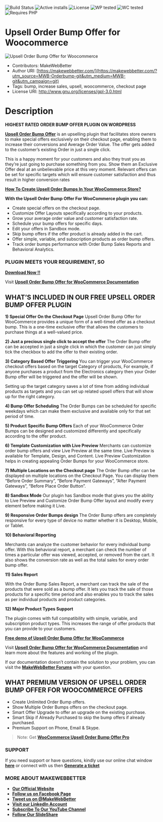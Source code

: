 ![Build Status](https://img.shields.io/travis/twbs/bootstrap/master.svg) ![Active installs](https://img.shields.io/badge/Active-3000%2B-brightgreen) ![License](https://img.shields.io/badge/License-GPLv3%20or%20later-yellowgreen) ![WP tested](https://img.shields.io/badge/WP%20tested-5.8.1-brightgreen) ![WC tested](https://img.shields.io/badge/WC%20tested-5.6-brightgreen) ![Requires PHP](https://img.shields.io/badge/Requires%20PHP-7.0-blue)
# Upsell Order Bump Offer for Woocommerce
![Upsell Order Bump Offer for Woocommerce](	https://ps.w.org/upsell-order-bump-offer-for-woocommerce/assets/banner-772x250.jpg)
* Contributors: MakeWebBetter
* Author URI: [https://makewebbetter.com/](https://makewebbetter.com/?utm_source=MWB-Orderbump-git&utm_medium=MWB-git&utm_campaign=git)
* Tags: bump, increase sales, upsell, woocommerce, checkout page 
* License URI: http://www.gnu.org/licenses/gpl-3.0.html


# Description

**HIGHEST RATED ORDER BUMP OFFER PLUGIN ON WORDPRESS**

[**Upsell Order Bump Offer**](https://wordpress.org/plugins/upsell-order-bump-offer-for-woocommerce/) is an upselling plugin that facilitates store owners to make special offers exclusively on their checkout page, enabling them to increase their conversions and Average Order Value. The offer gets added to the customer’s existing Order in just a single click.

This is a happy moment for your customers and also they trust you as they’re just going to purchase something from you. Show them an Exclusive Offer deal at an unbelievable price at this very moment. Relevant offers can be set for specific targets which will ensure customer satisfaction and thus result in higher conversion rates

[**How To Create Upsell Order Bumps In Your WooCommerce Store?**](https://www.youtube.com/watch?v=p9KIQyXauY4)

**With the Upsell Order Bump Offer For WooCommerce plugin you can:**

* Create special offers on the checkout page.
* Customize Offer Layouts specifically according to your products.
* Grow your average order value and customer satisfaction rate.
* Schedule your bump offers for specific days.
* Edit your offers in Sandbox mode.
* Skip bump offers if the offer product is already added in the cart.
* Offer simple, variable, and subscription products as order bump offers.
* Track order bumps performance with Order Bump Sales Reports and Behavioral Analytics.

### PLUGIN MEETS YOUR REQUIREMENT, SO 
[**Download Now !!**](https://downloads.wordpress.org/plugin/upsell-order-bump-offer-for-woocommerce.zip) 

Visit [**Upsell Order Bump Offer for WooCommerce Documentation**](https://docs.makewebbetter.com/woocommerce-upsell-order-bump-offer/?utm_source=MWB-Orderbump-git&utm_medium=MWB-git&utm_campaign=git) 


## WHAT’S INCLUDED IN OUR FREE UPSELL ORDER BUMP OFFER PLUGIN

**1)  Special Offer On the Checkout Page**
Upsell Order Bump Offer for WooCommerce provides a unique form of a well-timed offer as a checkout bump. This is a one-time exclusive offer that allows the customers to purchase things at a well-valued price.

**2) Just a precious single click to accept the offer**
The Order Bump offer can be accepted in just a single click in which the customer can just simply tick the checkbox to add the offer to their existing order.

**3) Category Based Offer Triggering**
You can trigger your WooCommerce checkout offers based on the target Category of products, For example, if anyone purchases a product from the Electronics category then your Order Bump offer will be triggered and the offer will be shown.

Setting up the target category saves a lot of time from adding individual products as targets and you can set up related upsell offers that will show up for the right category.

**4) Bump Offer Scheduling**
The Order Bumps can be scheduled for specific weekdays which can make them exclusive and available only for that set period of time.

**5) Product Specific Bump Offers**
Each of your WooCommerce Order Bumps can be designed and customized differently and specifically according to the offer product.

**6) Template Customization with Live Preview**
Merchants can customize order bump offers and view Live Preview at the same time. Live Preview is available for Template, Design, and Content. Live Preview Customization helps in creating appealing Order Bumps for your WooCommerce store.

**7) Multiple Locations on the Checkout page**
The Order Bump offer can be displayed on multiple locations on the Checkout Page. You can display them “Before Order Summary”, “Before Payment Gateways”, “After Payment Gateways”, “Before Place Order Button”.

**8) Sandbox Mode**
Our plugin has Sandbox mode that gives you the ability to Live Preview and Customize Order Bump Offer layout and modify every element before making it Live.

**9) Responsive Order Bumps design**
The Order Bump offers are completely responsive for every type of device no matter whether it is Desktop, Mobile, or Tablet.

**10) Behavioral Reporting**

Merchants can analyze the customer behavior for every individual bump offer. With this behavioral report, a merchant can check the number of times a particular offer was viewed, accepted, or removed from the cart. It also shows the conversion rate as well as the total sales for every order bump offer.

**11) Sales Report**

With the Order Bump Sales Report, a merchant can track the sale of the products that were sold as a bump offer. It lets you track the sale of those products for a specific time period and also enables you to track the sales as per individual products and product categories.

**12) Major Product Types Support**

The plugin comes with full compatibility with simple, variable, and subscription product types. This increases the range of offer products that you can provide to your customers.

[**Free demo of Upsell Order Bump Offer for WooCommerce**](https://demo.makewebbetter.com/woocommerce-upsell-order-bump-offer/?utm_source=MWB-Orderbump-git&utm_medium=MWB-git&utm_campaign=git)

Visit [**Upsell Order Bump Offer for WooCommerce Documentation**](https://docs.makewebbetter.com/woocommerce-upsell-order-bump-offer/?utm_source=MWB-Orderbump-git&utm_medium=MWB-git&utm_campaign=git) and learn more about the features and working of the plugin.

If our documentation doesn’t contain the solution to your problem, you can visit the [**MakeWebBetter Forums**](https://forums.makewebbetter.com/?utm_source=MWB-Orderbump-git&utm_medium=MWB-git&utm_campaign=git) with your question.

## WHAT PREMIUM VERSION OF UPSELL ORDER BUMP OFFER FOR WOOCOMMERCE OFFERS


* Create Unlimited Order Bump offers.
* Show Multiple Order Bumps offers on the checkout page.
* Smart Offer Upgrade to offer an upgrade on the existing purchase.
* Smart Skip if Already Purchased to skip the bump offers if already purchased.
* Premium Support on Phone, Email & Skype.

> Note:  Get [**WooCommerce Upsell Order Bump Offer Pro**](https://makewebbetter.com/product/woocommerce-upsell-order-bump-offer-pro/?utm_source=MWB-Orderbump-git&utm_medium=MWB-git&utm_campaign=git)


### **SUPPORT**

If you need support or have questions, kindly use our online chat window [**here**](http://www.makewebbetter.com/?utm_source=MWB-Orderbump-git&utm_medium=MWB-git&utm_campaign=git) or connect with us then [**Generate a ticket**](https://makewebbetter.com/submit-query/?utm_source=MWB-Orderbump-git&utm_medium=MWB-git&utm_campaign=git)


### **MORE ABOUT MAKEWEBBETTER**

- [**Our Official Website**](https://makewebbetter.com/?utm_source=MWB-Orderbump-git&utm_medium=MWB-git&utm_campaign=git)
- [**Follow us on Facebook Page**](https://www.facebook.com/makewebbetter)
- [**Tweet us on @MakeWebBetter**](https://twitter.com/makewebbetter)
- [**Visit our LinkedIn Account**](https://www.linkedin.com/company/makewebbetter)
- [**Subscribe To Our YouTube Channel**](https://www.youtube.com/channel/UC7nYNf0JETOwW3GOD_EW2Ag)
- [**Follow Our SlideShare**](https://www.slideshare.net/MakeWebBetter)




